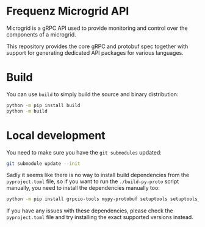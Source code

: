 Frequenz Microgrid API
======================

Microgrid is a gRPC API used to provide monitoring and control over the
components of a microgrid.

This repository provides the core gRPC and protobuf spec together with
support for generating dedicated API packages for various languages.


Build
=====

You can use `build` to simply build the source and binary distribution:

```sh
python -m pip install build
python -m build
```

Local development
=================

You need to make sure you have the `git submodules` updated:

```sh
git submodule update --init
```

Sadly it seems like there is no way to install build dependencies from the
`pyproject.toml` file, so if you want to run the `./build-py-proto` script
manually, you need to install the dependencies manually too:

```sh
python -m pip install grpcio-tools mypy-protobuf setuptools setuptools_scm[toml] wheel
```

If you have any issues with these dependencies, please check the
`pyproject.toml` file and try installing the exact supported versions instead.
